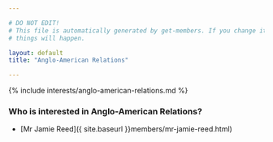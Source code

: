 ```yaml
---

# DO NOT EDIT!
# This file is automatically generated by get-members. If you change it, bad
# things will happen.

layout: default
title: "Anglo-American Relations"

---
```


{% include interests/anglo-american-relations.md %}

### Who is interested in Anglo-American Relations?


* [Mr Jamie Reed]({ site.baseurl }}members/mr-jamie-reed.html)
